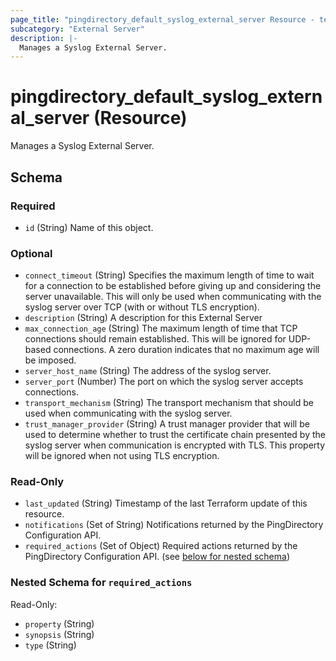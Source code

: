 ```yaml
---
page_title: "pingdirectory_default_syslog_external_server Resource - terraform-provider-pingdirectory"
subcategory: "External Server"
description: |-
  Manages a Syslog External Server.
---
```


# pingdirectory_default_syslog_external_server (Resource)

Manages a Syslog External Server.



<!-- schema generated by tfplugindocs -->
## Schema

### Required

- `id` (String) Name of this object.

### Optional

- `connect_timeout` (String) Specifies the maximum length of time to wait for a connection to be established before giving up and considering the server unavailable. This will only be used when communicating with the syslog server over TCP (with or without TLS encryption).
- `description` (String) A description for this External Server
- `max_connection_age` (String) The maximum length of time that TCP connections should remain established. This will be ignored for UDP-based connections. A zero duration indicates that no maximum age will be imposed.
- `server_host_name` (String) The address of the syslog server.
- `server_port` (Number) The port on which the syslog server accepts connections.
- `transport_mechanism` (String) The transport mechanism that should be used when communicating with the syslog server.
- `trust_manager_provider` (String) A trust manager provider that will be used to determine whether to trust the certificate chain presented by the syslog server when communication is encrypted with TLS. This property will be ignored when not using TLS encryption.

### Read-Only

- `last_updated` (String) Timestamp of the last Terraform update of this resource.
- `notifications` (Set of String) Notifications returned by the PingDirectory Configuration API.
- `required_actions` (Set of Object) Required actions returned by the PingDirectory Configuration API. (see [below for nested schema](#nestedatt--required_actions))

<a id="nestedatt--required_actions"></a>
### Nested Schema for `required_actions`

Read-Only:

- `property` (String)
- `synopsis` (String)
- `type` (String)



